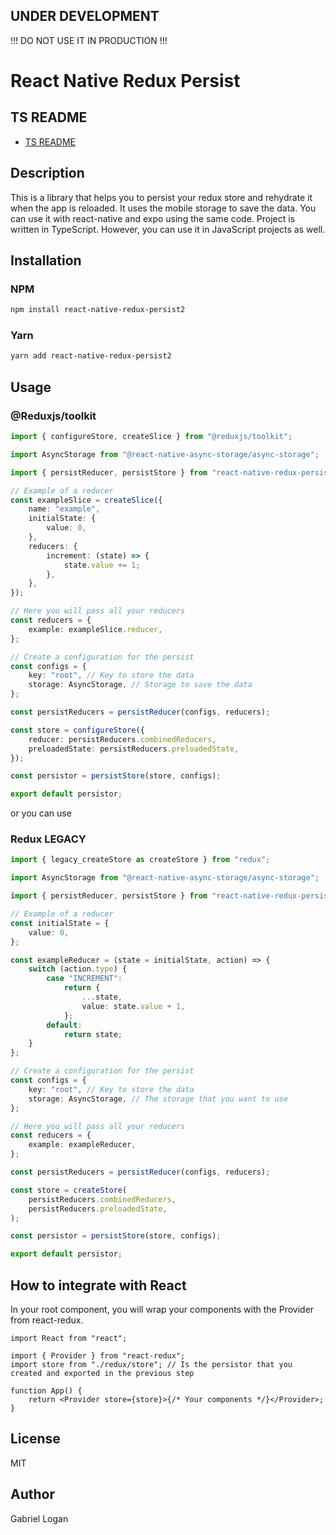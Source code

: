 ## UNDER DEVELOPMENT

!!! DO NOT USE IT IN PRODUCTION !!!

# React Native Redux Persist

## TS README

- [TS README](./README.md)

## Description

This is a library that helps you to persist your redux store and rehydrate it when the app is reloaded.
It uses the mobile storage to save the data.
You can use it with react-native and expo using the same code.
Project is written in TypeScript. However, you can use it in JavaScript projects as well.

## Installation

### NPM

```bash
npm install react-native-redux-persist2
```

### Yarn

```bash
yarn add react-native-redux-persist2
```

## Usage

### @Reduxjs/toolkit

```typescript
import { configureStore, createSlice } from "@reduxjs/toolkit";

import AsyncStorage from "@react-native-async-storage/async-storage";

import { persistReducer, persistStore } from "react-native-redux-persist2";

// Example of a reducer
const exampleSlice = createSlice({
	name: "example",
	initialState: {
		value: 0,
	},
	reducers: {
		increment: (state) => {
			state.value += 1;
		},
	},
});

// Here you will pass all your reducers
const reducers = {
	example: exampleSlice.reducer,
};

// Create a configuration for the persist
const configs = {
	key: "root", // Key to store the data
	storage: AsyncStorage, // Storage to save the data
};

const persistReducers = persistReducer(configs, reducers);

const store = configureStore({
	reducer: persistReducers.combinedReducers,
	preloadedState: persistReducers.preloadedState,
});

const persistor = persistStore(store, configs);

export default persistor;
```

or you can use

### Redux LEGACY

```typescript
import { legacy_createStore as createStore } from "redux";

import AsyncStorage from "@react-native-async-storage/async-storage";

import { persistReducer, persistStore } from "react-native-redux-persist2";

// Example of a reducer
const initialState = {
	value: 0,
};

const exampleReducer = (state = initialState, action) => {
	switch (action.type) {
		case "INCREMENT":
			return {
				...state,
				value: state.value + 1,
			};
		default:
			return state;
	}
};

// Create a configuration for the persist
const configs = {
	key: "root", // Key to store the data
	storage: AsyncStorage, // The storage that you want to use
};

// Here you will pass all your reducers
const reducers = {
	example: exampleReducer,
};

const persistReducers = persistReducer(configs, reducers);

const store = createStore(
	persistReducers.combinedReducers,
	persistReducers.preloadedState,
);

const persistor = persistStore(store, configs);

export default persistor;
```

## How to integrate with React

In your root component, you will wrap your components with the Provider from react-redux.

```tsx
import React from "react";

import { Provider } from "react-redux";
import store from "./redux/store"; // Is the persistor that you created and exported in the previous step

function App() {
	return <Provider store={store}>{/* Your components */}</Provider>;
}
```

## License

MIT

## Author

Gabriel Logan
